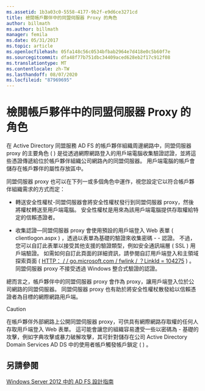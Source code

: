 ```yaml
---
ms.assetid: 1b3a03c0-5558-4177-9b2f-e9d6ce3271cd
title: 檢閱帳戶夥伴中的同盟伺服器 Proxy 的角色
author: billmath
ms.author: billmath
manager: femila
ms.date: 05/31/2017
ms.topic: article
ms.openlocfilehash: 05fa148c56c0534bfbab2964e7d418e0c5b60f7e
ms.sourcegitcommit: dfa48f77b751dbc34409aced628eb2f17c912f08
ms.translationtype: MT
ms.contentlocale: zh-TW
ms.lasthandoff: 08/07/2020
ms.locfileid: "87969695"
---
```

# <a name="review-the-role-of-the-federation-server-proxy-in-the-account-partner"></a>檢閱帳戶夥伴中的同盟伺服器 Proxy 的角色

在 Active Directory 同盟服務 AD FS 的帳戶夥伴組織周邊網路中，同盟伺服器 proxy 的主要角色 \( \) 是從透過網際網路登入的用戶端電腦收集驗證認證，並將這些憑證傳遞給位於帳戶夥伴組織公司網路內的同盟伺服器。 用戶端電腦的帳戶會儲存在帳戶夥伴的屬性存放區中。

同盟伺服器 proxy 也可以在下列一或多個角色中運作，視您設定它以符合帳戶夥伴組織需求的方式而定：

-   轉送安全性權杖-同盟伺服器會將安全性權杖發行到同盟伺服器 proxy，然後將權杖轉送至用戶端電腦。 安全性權杖是用來為該用戶端電腦提供存取權給特定的信賴憑證者。

-   收集認證—同盟伺服器 proxy 會使用預設的用戶端登入 Web 表單 \( clientlogon.aspx \) ，透過以表單為基礎的驗證來收集密碼 \- \- 認證。 不過，您可以自訂此表單以接受其他支援的驗證類型，例如安全通訊端層 \( SSL \) 用戶端驗證。 如需如何自訂此頁面的詳細資訊，請參閱自訂用戶端登入和主領域探索頁面 \( [HTTP： \/ \/ go.microsoft.com \/ fwlink \/ ？LinkId \= 104275](https://go.microsoft.com/fwlink/?LinkId=104275) \) 。 同盟伺服器 proxy 不接受透過 Windows 整合式驗證的認證。

總而言之，帳戶夥伴中的同盟伺服器 proxy 會作為 proxy，讓用戶端登入位於公司網路的同盟伺服器。 同盟伺服器 proxy 也有助於將安全性權杖散發給以信賴憑證者為目標的網際網路用戶端。

> [!CAUTION]
> 在帳戶夥伴外部網路上公開同盟伺服器 proxy，可供具有網際網路存取權的任何人存取用戶端登入 Web 表單。 這可能會讓您的組織容易遭受一些以密碼為 \- 基礎的攻擊，例如字典攻擊或暴力破解攻擊，其可針對儲存在公司 Active Directory Domain Services AD DS 中的使用者帳戶觸發帳戶鎖定 \( \) 。


## <a name="see-also"></a>另請參閱
[Windows Server 2012 中的 AD FS 設計指南](AD-FS-Design-Guide-in-Windows-Server-2012.md)
